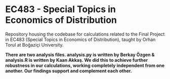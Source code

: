 EC483 - Special Topics in Economics of Distribution
===================================================
Repository housing the codebase for calculations related to the Final Project in EC483 (Special Topics in Economics of Distribution), taught by Orhan Torul at Boğaziçi University.

**There are two analysis files. analysis.py is written by Berkay Özgen & analysis.R is written by Kaan Akkaş. We did this to achieve further robustness in our calculations, working completely independent from one another. Our findings support and complement each other.**
